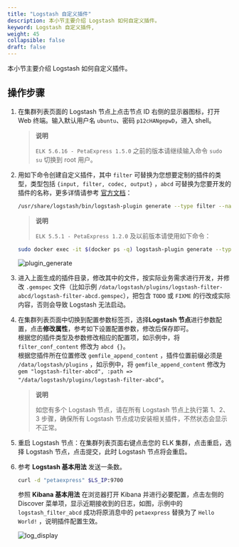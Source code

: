 ```yaml
---
title: "Logstash 自定义插件"
description: 本小节主要介绍 Logstash 如何自定义插件。
keyword: Logstash 自定义插件,
weight: 45
collapsible: false
draft: false
---
```


本小节主要介绍 Logstash 如何自定义插件。

## 操作步骤

1. 在集群列表页面的 Logstash 节点上点击节点 ID 右侧的显示器图标，打开 Web 终端。输入默认用户名 `ubuntu`、密码 `p12cHANgepwD`，进入 shell。

   > **说明**
   >
   > `ELK 5.6.16 - PetaExpress 1.5.0` 之前的版本请继续输入命令 `sudo su` 切换到 root 用户。

2. 用如下命令创建自定义插件，其中 `filter` 可替换为您想要定制的插件的类型，类型包括 `{input, filter, codec, output}` ，`abcd` 可替换为您要开发的插件的名称，更多详情请参考 [官方文档](https://www.elastic.co/guide/en/logstash/master/contributing-to-logstash.html)：

   ```bash
   /usr/share/logstash/bin/logstash-plugin generate --type filter --name abcd --path /data/logstash/plugins
   ```

   > **说明**
   >
   > `ELK 5.5.1 - PetaExpress 1.2.0` 及以前版本请使用如下命令：
   
   ```bash
   sudo docker exec -it $(docker ps -q) logstash-plugin generate --type filter --name abcd --path /data/logstash/plugins
   ```

   ![plugin_generate](../../_images/plugin_generate.png)

3. 进入上面生成的插件目录，修改其中的文件，按实际业务需求进行开发，并修改 `.gemspec` 文件（比如示例 `/data/logstash/plugins/logstash-filter-abcd/logstash-filter-abcd.gemspec`），把包含 `TODO`  或 `FIXME` 的行改成实际内容，否则会导致 Logstash 无法启动。

4. 在集群列表页面中切换到配置参数标签页，选择**Logstash 节点**进行参数配置，点击**修改属性**，参考如下设置配置参数，修改后保存即可。  
   根据您的插件类型及参数修改相应的配置项，如示例中，将 `filter_conf_content` 修改为 `abcd {}`。  
   根据您插件所在位置修改 `gemfile_append_content` ，插件位置前缀必须是 `/data/logstash/plugins` ，如示例中，将 `gemfile_append_content` 修改为 `gem "logstash-filter-abcd", :path => "/data/logstash/plugins/logstash-filter-abcd"`。

   > **说明**
   >
   > 如您有多个 Logstash 节点，请在所有 Logstash 节点上执行第 1、2、3 步骤，确保所有 Logstash 节点成功安装相关插件，不然状态会显示不正常。

5. 重启 Logstash 节点：在集群列表页面右键点击您的 ELK 集群，点击重启，选择 Logstash 节点，点击提交，此时 Logstash 节点将会重启。

6. 参考 **Logstash 基本用法** 发送一条数。

   ```bash
   curl -d "petaexpress" $LS_IP:9700
   ```

   参照 **Kibana 基本用法** 在浏览器打开 Kibana 并进行必要配置，点击左侧的 Discover 菜单项，显示近期接收到的日志，如图，示例中的 `logstash_filter_abcd` 成功将原消息中的 `petaexpress` 替换为了 `Hello World!` ，说明插件配置生效。

   ![log_display](../../_images/log_display.png)
